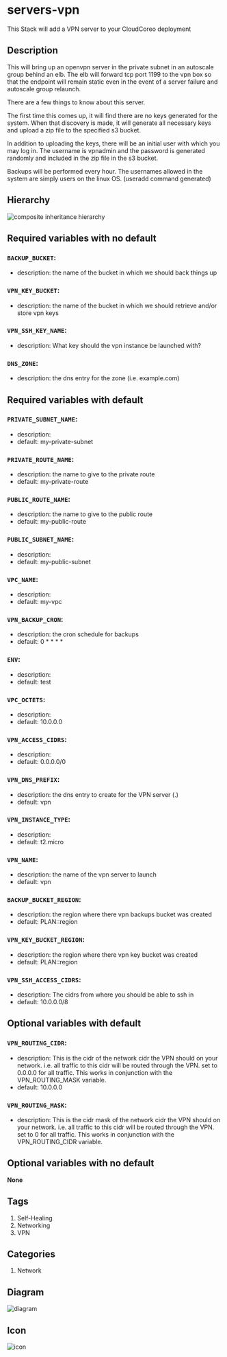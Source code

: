servers-vpn
======================================================================
This Stack will add a VPN server to your CloudCoreo deployment

## Description

This will bring up an openvpn server in the private subnet in an autoscale group behind an elb. The elb will forward tcp port 1199 to the vpn box so that the endpoint will remain static even in the event of a server failure and autoscale group relaunch.

There are a few things to know about this server.

The first time this comes up, it will find there are no keys generated for the system. When that discovery is made, it will generate all necessary keys and upload a zip file to the specified s3 bucket.

In addition to uploading the keys, there will be an initial user with which you may log in. The username is vpnadmin and the password is generated randomly and included in the zip file in the s3 bucket.

Backups will be performed every hour. The usernames allowed in the system are simply users on the linux OS. (useradd command generated)



## Hierarchy
![composite inheritance hierarchy](https://raw.githubusercontent.com/CloudCoreo/servers-vpn/master/images/hierarchy.png "composite inheritance hierarchy")



## Required variables with no default

### `BACKUP_BUCKET`:
  * description: the name of the bucket in which we should back things up

### `VPN_KEY_BUCKET`:
  * description: the name of the bucket in which we should retrieve and/or store vpn keys

### `VPN_SSH_KEY_NAME`:
  * description: What key should the vpn instance be launched with?

### `DNS_ZONE`:
  * description: the dns entry for the zone (i.e. example.com)


## Required variables with default

### `PRIVATE_SUBNET_NAME`:
  * description: 
  * default: my-private-subnet


### `PRIVATE_ROUTE_NAME`:
  * description: the name to give to the private route
  * default: my-private-route


### `PUBLIC_ROUTE_NAME`:
  * description: the name to give to the public route
  * default: my-public-route


### `PUBLIC_SUBNET_NAME`:
  * description: 
  * default: my-public-subnet


### `VPC_NAME`:
  * description: 
  * default: my-vpc


### `VPN_BACKUP_CRON`:
  * description: the cron schedule for backups
  * default: 0 * * * *

### `ENV`:
  * description: 
  * default: test


### `VPC_OCTETS`:
  * description: 
  * default: 10.0.0.0


### `VPN_ACCESS_CIDRS`:
  * description: 
  * default: 0.0.0.0/0

### `VPN_DNS_PREFIX`:
  * description: the dns entry to create for the VPN server (<prefix>.<zone>)
  * default: vpn


### `VPN_INSTANCE_TYPE`:
  * description: 
  * default: t2.micro


### `VPN_NAME`:
  * description: the name of the vpn server to launch
  * default: vpn


### `BACKUP_BUCKET_REGION`:
  * description: the region where there vpn backups bucket was created
  * default: PLAN::region


### `VPN_KEY_BUCKET_REGION`:
  * description: the region where there vpn key bucket was created
  * default: PLAN::region


### `VPN_SSH_ACCESS_CIDRS`:
  * description: The cidrs from where you should be able to ssh in
  * default: 10.0.0.0/8


## Optional variables with default

### `VPN_ROUTING_CIDR`:
  * description: This is the cidr of the network cidr the VPN should on your network. i.e. all traffic to this cidr will be routed through the VPN. set to 0.0.0.0 for all traffic. This works in conjunction with the VPN_ROUTING_MASK variable.
  * default: 10.0.0.0


### `VPN_ROUTING_MASK`:
  * description: This is the cidr mask of the network cidr the VPN should on your network. i.e. all traffic to this cidr will be routed through the VPN. set to 0 for all traffic. This works in conjunction with the VPN_ROUTING_CIDR variable.


## Optional variables with no default

**None**

## Tags
1. Self-Healing
1. Networking
1. VPN


## Categories
1. Network



## Diagram
![diagram](https://raw.githubusercontent.com/CloudCoreo/servers-vpn/master/images/diagram.png "diagram")


## Icon
![icon](https://raw.githubusercontent.com/CloudCoreo/servers-vpn/master/images/icon.png "icon")


